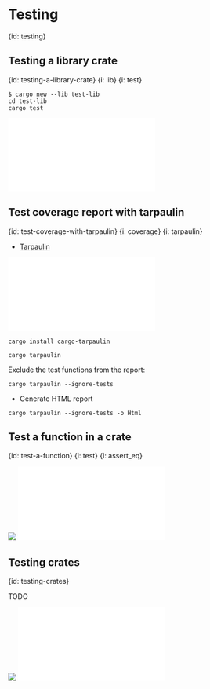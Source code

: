 # Testing
{id: testing}

## Testing a library crate
{id: testing-a-library-crate}
{i: lib}
{i: test}

```
$ cargo new --lib test-lib
cd test-lib
cargo test
```

![](examples/testing/test-lib/src/lib.rs)

## Test coverage report with tarpaulin
{id: test-coverage-with-tarpaulin}
{i: coverage}
{i: tarpaulin}

* [Tarpaulin](https://github.com/xd009642/tarpaulin)

![](examples/testing/test-coverage/src/lib.rs)

```
cargo install cargo-tarpaulin
```

```
cargo tarpaulin
```

Exclude the test functions from the report:

```
cargo tarpaulin --ignore-tests
```

* Generate HTML report

```
cargo tarpaulin --ignore-tests -o Html
```


## Test a function in a crate
{id: test-a-function}
{i: test}
{i: assert_eq}

![](examples/testing/test-function/Cargo.toml)
![](examples/testing/test-function/src/main.rs)


## Testing crates
{id: testing-crates}

TODO

![](examples/testing/test-crate/Cargo.toml)
![](examples/testing/test-crate/src/main.rs)

